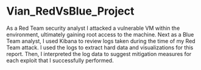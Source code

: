 # Vian_RedVsBlue_Project
As a Red Team security analyst I attacked a vulnerable VM within the environment, ultimately gaining root access to the machine. 
Next as a Blue Team analyst, I used Kibana to review logs taken during the time of my Red Team attack. 
I used the logs to extract hard data and visualizations for this report. 
Then, I interpreted the log data to suggest mitigation measures for each exploit that I successfully performed.
